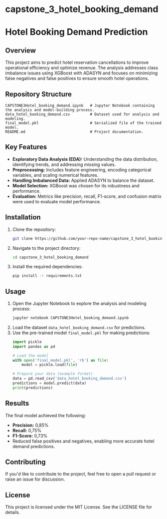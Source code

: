 # capstone_3_hotel_booking_demand
# Hotel Booking Demand Prediction

## Overview
This project aims to predict hotel reservation cancellations to improve operational efficiency and optimize revenue. The analysis addresses class imbalance issues using XGBoost with ADASYN and focuses on minimizing false negatives and false positives to ensure smooth hotel operations.

## Repository Structure
```
CAPSTONE3Hotel_booking_demand.ipynb   # Jupyter Notebook containing the analysis and model-building process.
data_hotel_booking_demand.csv         # Dataset used for analysis and modeling.
final_model.pkl                       # Serialized file of the trained model.
README.md                             # Project documentation.
```

## Key Features
- **Exploratory Data Analysis (EDA):** Understanding the data distribution, identifying trends, and addressing missing values.
- **Preprocessing:** Includes feature engineering, encoding categorical variables, and scaling numerical features.
- **Handling Imbalanced Data:** Applied ADASYN to balance the dataset.
- **Model Selection:** XGBoost was chosen for its robustness and performance.
- **Evaluation:** Metrics like precision, recall, F1-score, and confusion matrix were used to evaluate model performance.

## Installation
1. Clone the repository:
   ```bash
   git clone https://github.com/your-repo-name/capstone_3_hotel_booking_demand.git
   ```
2. Navigate to the project directory:
   ```bash
   cd capstone_3_hotel_booking_demand
   ```
3. Install the required dependencies:
   ```bash
   pip install -r requirements.txt
   ```

## Usage
1. Open the Jupyter Notebook to explore the analysis and modeling process:
   ```bash
   jupyter notebook CAPSTONE3Hotel_booking_demand.ipynb
   ```
2. Load the dataset `data_hotel_booking_demand.csv` for predictions.
3. Use the pre-trained model `final_model.pkl` for making predictions:
   ```python
   import pickle
   import pandas as pd

   # Load the model
   with open('final_model.pkl', 'rb') as file:
       model = pickle.load(file)

   # Prepare your data (example format)
   data = pd.read_csv('data_hotel_booking_demand.csv')
   predictions = model.predict(data)
   print(predictions)
   ```

## Results
The final model achieved the following:
- **Precision:** 0,85%
- **Recall:** 0,75%
- **F1-Score:** 0,73%
- Reduced false positives and negatives, enabling more accurate hotel demand predictions.

## Contributing
If you'd like to contribute to the project, feel free to open a pull request or raise an issue for discussion.

## License
This project is licensed under the MIT License. See the LICENSE file for details.

